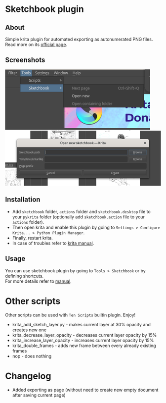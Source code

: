 # Sketchbook plugin

## About
Simple krita plugin for automated exporting as autonumerated PNG files. Read more on its [official page](https://krita-artists.org/t/sketchbook-like-exports-organizer-extension/106387).

## Screenshots
![toolbar](./sketchbook/screenshots/toolbar.png) ![create sketchbook dialog](./sketchbook/screenshots/create_sketchbook_dialog.png)

## Installation
- Add `sketchbook` folder, `actions` folder and `sketchbook.desktop` file to your `pykrita` folder (optionally add `sketchbook.action` file to your `actions` folder).
- Then open krita and enable this plugin by going to `Settings > Configure Krita... > Python Plugin Manager`.  
- Finally, restart krita.
- In case of troubles refer to [krita manual](https://docs.krita.org/en/user_manual/python_scripting/install_custom_python_plugin.html).  

## Usage
You can use sketchbook plugin by going to `Tools > Sketchbook` or by defining shortcuts.  
For more details refer to [manual](https://saysaeqo.github.io/krita-scripts/sketchbook/manual.html).

# Other scripts
Other scripts can be used with `Ten Scripts` builtin plugin. Enjoy!  
- krita_add_sketch_layer.py - makes current layer at 30% opacity and creates new one
- krita_decrease_layer_opacity - decreases current layer opacity by 15%
- krita_increase_layer_opacity - increases current layer opacity by 15%
- krita_double_frames - adds new frame between every already existing frames
- nop - does nothing

# Changelog

- Added exporting as page (without need to create new empty document after saving current page)
